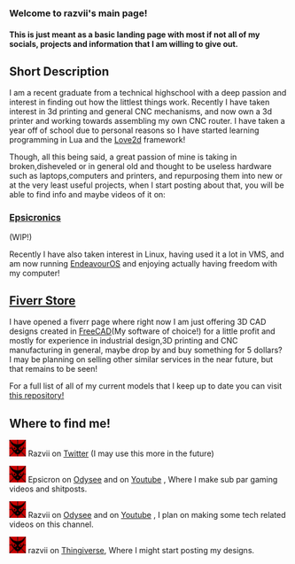 ### Welcome to razvii's main page!



#### This is just meant as a basic landing page with most if not all of my socials, projects and information that I am willing to give out.


## Short Description
I am a recent graduate from a technical highschool with a deep passion and interest in finding out how the littlest things work.
Recently I have taken interest in 3d printing and general CNC mechanisms, and now own a 3d printer and working towards assembling my own CNC router.
I have taken a year off of school due to personal reasons so I have started learning programming in Lua and the [Love2d](https://love2d.org/) framework!
 
Though, all this being said, a great passion of mine is taking in broken,disheveled or in general old and thought to be useless hardware such as laptops,computers and printers, and repurposing them into new or at the very least useful projects, when I start posting about that, you will be able to find info and maybe videos of it on:
### [Epsicronics](https://razvii22.github.io/Epsicronics)
(WIP!)
 
Recently I have also taken interest in Linux, having used it a lot in VMS, and am now running [EndeavourOS](https://endeavouros.com/) and enjoying actually having freedom with my computer!


## [Fiverr Store](https://www.fiverr.com/therazbee)
 I have opened a fiverr page where right now I am just offering 3D CAD designs created in [FreeCAD](https://www.freecad.org/)(My software of choice!) for a little profit and mostly for experience in industrial design,3D printing and CNC manufacturing in general, maybe drop by and buy something for 5 dollars?  
 I may be planning on selling other similar services in the near future, but that remains to be seen!
 
For a full list of all of my current models that I keep up to date you can visit [this repository!](https://github.com/razvii22/FreeCAD)



## Where to find me!
 
<img src="https://raw.githubusercontent.com/razvii22/razvii22.github.io/main/RazOWO.png" width="30" /> Razvii
on [Twitter](https://twitter.com/Razvii4922)
(I may use this more in the future)  
 
<img src="https://raw.githubusercontent.com/razvii22/razvii22.github.io/main/RazOWO.png" width="30" /> Epsicron
on [Odysee](https://odysee.com/@Epsicron) and on [Youtube](https://www.youtube.com/channel/UCL950SkY0S31nJhuk2m-zcg)
, Where I make sub par gaming videos and shitposts.  
 
<img src="https://raw.githubusercontent.com/razvii22/razvii22.github.io/main/RazOWO.png" width="30" /> Razvii
on [Odysee](https://odysee.com/@Razvii) and on [Youtube](https://www.youtube.com/channel/UCS5TbqdKHkryEjXyq9vEzqg)
, I plan on making some tech related videos on this channel.
 
<img src="https://raw.githubusercontent.com/razvii22/razvii22.github.io/main/RazOWO.png" width="30" /> razvii
on [Thingiverse](https://www.thingiverse.com/razvii), Where I might start posting my designs.

